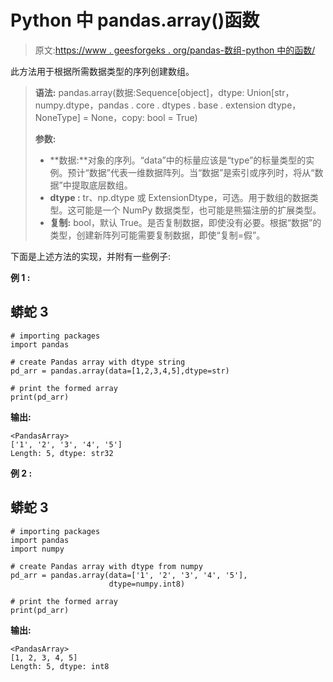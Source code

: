 # Python 中 pandas.array()函数

> 原文:[https://www . geesforgeks . org/pandas-数组-python 中的函数/](https://www.geeksforgeeks.org/pandas-array-function-in-python/)

此方法用于根据所需数据类型的序列创建数组。

> **语法:** pandas.array(数据:Sequence[object]，dtype: Union[str，numpy.dtype，pandas . core . dtypes . base . extension dtype，NoneType] = None，copy: bool = True)
> 
> **参数:**
> 
> *   **数据:**对象的序列。“data”中的标量应该是“type”的标量类型的实例。预计“数据”代表一维数据阵列。当“数据”是索引或序列时，将从“数据”中提取底层数组。
> *   **dtype :** tr、np.dtype 或 ExtensionDtype，可选。用于数组的数据类型。这可能是一个 NumPy 数据类型，也可能是熊猫注册的扩展类型。
> *   **复制:** bool，默认 True。是否复制数据，即使没有必要。根据“数据”的类型，创建新阵列可能需要复制数据，即使“复制=假”。

下面是上述方法的实现，并附有一些例子:

**例 1 :**

## 蟒蛇 3

```
# importing packages
import pandas

# create Pandas array with dtype string
pd_arr = pandas.array(data=[1,2,3,4,5],dtype=str)

# print the formed array
print(pd_arr)
```

**输出:**

```
<PandasArray>
['1', '2', '3', '4', '5']
Length: 5, dtype: str32

```

**例 2 :**

## 蟒蛇 3

```
# importing packages
import pandas
import numpy

# create Pandas array with dtype from numpy
pd_arr = pandas.array(data=['1', '2', '3', '4', '5'],
                      dtype=numpy.int8)

# print the formed array
print(pd_arr)
```

**输出:**

```
<PandasArray>
[1, 2, 3, 4, 5]
Length: 5, dtype: int8

```